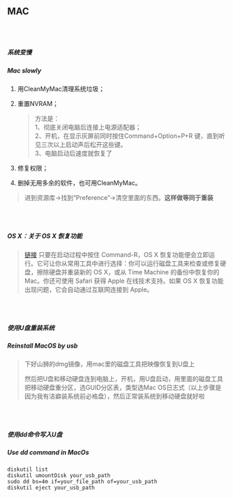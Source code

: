 ## MAC

<br /><br />

##### 系统变慢
##### Mac slowly

1.	用CleanMyMac清理系统垃圾；

2.	重置NVRAM；

	> 方法是：  
	> 1、彻底关闭电脑后连接上电源适配器；  
	> 2、开机，在显示灰屏前同时按住Command+Option+P+R 键，直到听见三次以上启动声后松开这些键。  
	> 3、电脑启动后速度就恢复了

3.	修复权限；

4.	删掉无用多余的软件，也可用CleanMyMac。

> 进到资源库→找到“Preference”→清空里面的东西。**这样做等同于重装**

<br /><br />

##### OS X：关于 OS X 恢复功能
> [链接](http://www.apple.com/cn/osx/recovery/) 只要在启动过程中按住 Command-R，OS X 恢复功能便会立即运行。它可让你从常用工具中进行选择：你可以运行磁盘工具来检查或修复硬盘，擦除硬盘并重装新的 OS X，或从 Time Machine 的备份中恢复你的 Mac。你还可使用 Safari 获得 Apple 在线技术支持。如果 OS X 恢复功能出现问题，它会自动通过互联网连接到 Apple。

<br /><br />

##### 使用U盘重装系统
##### Reinstall MacOS by usb

> 下好山狮的dmg镜像，用mac里的磁盘工具把映像恢复到U盘上
>
> 然后把U盘和移动硬盘连到电脑上，开机，用U盘启动，用里面的磁盘工具把移动硬盘重分区，选GUID分区表，类型选Mac OS日志式（以上步骤是因为我有洁癖装系统前必格盘），然后正常装系统到移动硬盘就好啦

<br /><br />

##### 使用dd命令写入U盘
##### Use dd command in MacOs
```
diskutil list
diskutil umountDisk your_usb_path
sudo dd bs=4m if=your_file_path of=your_usb_path 
diskutil eject your_usb_path
```